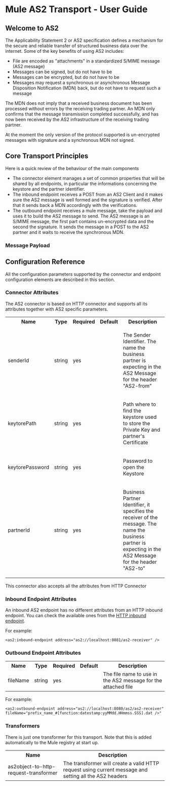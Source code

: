 Mule AS2 Transport - User Guide 
===============================

Welcome to AS2
--------------

The Applicability Statement 2 or AS2 specification defines a mechanism for the secure and reliable transfer of structured
business data over the internet.
Some of the key benefits of using AS2 includes:

- File are encoded as "attachments" in a standardized S/MIME message (AS2 message)
- Messages can be signed, but do not have to be
- Messages can be encrypted, but do not have to be
- Messages may request a synchronous or asynchronous Message Disposition Notification (MDN) back, but do not have to request such a message


The MDN does not imply that a received business document has been processed without errors by the receiving trading partner. An MDN only 
confirms that the message transmission completed successfully, and has now been received by the AS2 infrastructure of the receiving trading partner.

At the moment the only version of the protocol supported is un-encrypted messages with signature and a synchronous MDN not signed.


Core Transport Principles
-------------------------

Here is a quick review of the behaviour of the main components

- The connector element manages a set of common properties that will be shared by all endpoints, in particular the informations concerning the keystore
  and the partner identifier.
- The inbound endpoint receives a POST from an AS2 Client and it makes sure the AS2 message is well formed and the signature is verified.
  After that it sends back a MDN accordingly with the verifications.
- The outbound endpoint receives a mule message, take the payload and uses it to build the AS2 message to send. The AS2 message is an S/MIME message, 
  the first part contains un-encrypted data and the second the signature. It sends the message in a POST to the AS2 partner and it waits to receive the 
  synchronous MDN. 

### Message Payload 

Configuration Reference
-----------------------

All the configuration parameters supported by the connector and endpoint configuration elements are described in this section.

### Connector Attributes

The AS2 connector is based on HTTP connector and supports all its attributes together with AS2 specific parameters.

<table class="confluenceTable" >
	<tr>
		<th>Name</th>
		<th>Type</th>
		<th>Required</th>
		<th>Default</th>		
		<th>Description</th>
	</tr>
	<tr>
		<td>senderId</td>
		<td>string</td>
		<td>yes</td>	
		<td></td>
		<td><p>The Sender Identifier. The name the business partner is expecting in the AS2 Message for the header "AS2-from"</p></td>							
	</tr>
	<tr>
		<td>keytorePath</td>
		<td>string</td>
		<td>yes</td>	
		<td></td>
		<td><p>Path where to find the keystore used to store the Private Key and partner's Certificate</p></td>						
	</tr>
	<tr>
		<td>keytorePassword</td>
		<td>string</td>
		<td>yes</td>	
		<td></td>
		<td><p>Password to open the Keystore</p></td>							
	</tr>	
	<tr>
		<td>partnerId</td>
		<td>string</td>
		<td>yes</td>	
		<td></td>
		<td><p>Business Partner Identifier, it specifies the receiver of the message. The name the business partner is expecting in the AS2 Message for the header "AS2-to"</p></td>							
	</tr>		
</table>

This connector also accepts all the attributes from HTTP Connector

### Inbound Endpoint Attributes

An inbound AS2 endpoint has no different attributes from an HTTP inbound endpoint.
You can check the available ones from the <a href="http://www.mulesoft.org/documentation-3.2/display/MULE2USER/HTTP+Transport#HTTPTransport-Attributesof<inboundendpoint...>" title="HTTP Transport">HTTP inbound endpoint</a>.

For example:

	<as2:inbound-endpoint address="as2://localhost:8081/as2-receiver" />


### Outbound Endpoint Attributes

<table class="confluenceTable" >
	<tr>
		<th>Name</th>
		<th>Type</th>
		<th>Required</th>
		<th>Default</th>
		<th>Description</th>								
	</tr>
	<tr>
		<td>fileName</td>
		<td>string</td>
		<td>yes</td>
		<td></td>
		<td>The file name to use in the AS2 message for the attached file</td>
	</tr>
</table>




For example:

	<as2:outbound-endpoint address="as2://localhost:8080/as2/as2-receiver" fileName="prefix_name_#[function:datestamp:yyMMdd.HHmmss.SSS].dat />"



### Transformers

There is just one transformer for this transport. Note that this is added automatically to the Mule registry at start up.


<table class="confluenceTable" >
	<tr>
		<th>Name</th>
		<th>Description</th>
	</tr>
	<tr>
		<td>as2object-to-http-request-transformer</td>
		<td>The transformer will create a valid HTTP request using current message and setting all the AS2 headers</td>
	</tr>
</table>
